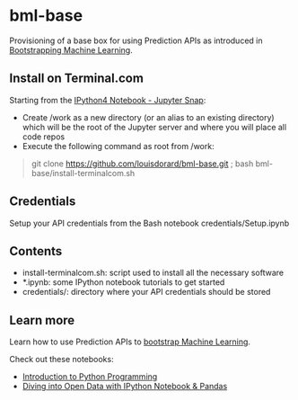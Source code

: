 bml-base
========

Provisioning of a base box for using Prediction APIs as introduced in [Bootstrapping Machine Learning](http://www.louisdorard.com/machine-learning-book).

## Install on Terminal.com

Starting from the [IPython4 Notebook - Jupyter Snap](https://www.terminal.com/snapshot/e812ebe24e3796846a0a4b930a810a45135af5fbcc5502a32526fc4c80b8e09b):

* Create /work as a new directory (or an alias to an existing directory) which will be the root of the Jupyter server and where you will place all code repos
* Execute the following command as root from /work:

> git clone https://github.com/louisdorard/bml-base.git ; bash bml-base/install-terminalcom.sh

## Credentials

Setup your API credentials from the Bash notebook credentials/Setup.ipynb

## Contents

* install-terminalcom.sh: script used to install all the necessary software
* \*.ipynb: some IPython notebook tutorials to get started
* credentials/: directory where your API credentials should be stored

## Learn more

Learn how to use Prediction APIs to [bootstrap Machine Learning](http://www.louisdorard.com/machine-learning-book).

Check out these notebooks:

- [Introduction to Python Programming](https://www.wakari.io/nb/url///wakari.io/static/notebooks/Lecture_1_Introduction_to_Python_Programming.ipynb)
- [Diving into Open Data with IPython Notebook & Pandas](http://nbviewer.ipython.org/github/jvns/talks/blob/master/pyconca2013/pistes-cyclables.ipynb)
